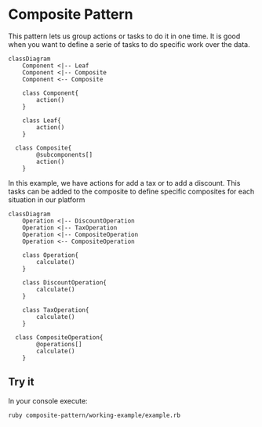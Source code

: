 # Composite Pattern

This pattern lets us group actions or tasks to do it in one time. It is good when you want to define a serie of tasks to do specific work over the data.

```mermaid
classDiagram
    Component <|-- Leaf
    Component <|-- Composite
    Component <-- Composite

    class Component{
        action()
    }

    class Leaf{
        action()
    }

  class Composite{
        @subcomponents[]
        action()
    }
```

In this example, we have actions for add a tax or to add a discount. This tasks can be added to the composite to define specific composites for each situation in our platform

```mermaid
classDiagram
    Operation <|-- DiscountOperation
    Operation <|-- TaxOperation
    Operation <|-- CompositeOperation
    Operation <-- CompositeOperation

    class Operation{
        calculate()
    }

    class DiscountOperation{
        calculate()
    }

    class TaxOperation{
        calculate()
    }

  class CompositeOperation{
        @operations[]
        calculate()
    }
```

## Try it

In your console execute:
```bash
ruby composite-pattern/working-example/example.rb
```